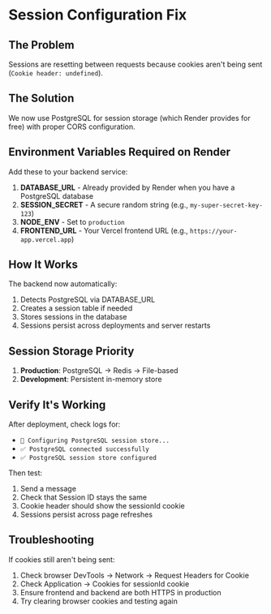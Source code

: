# Session Configuration Fix

## The Problem
Sessions are resetting between requests because cookies aren't being sent (`Cookie header: undefined`).

## The Solution
We now use PostgreSQL for session storage (which Render provides for free) with proper CORS configuration.

## Environment Variables Required on Render

Add these to your backend service:

1. **DATABASE_URL** - Already provided by Render when you have a PostgreSQL database
2. **SESSION_SECRET** - A secure random string (e.g., `my-super-secret-key-123`)
3. **NODE_ENV** - Set to `production`
4. **FRONTEND_URL** - Your Vercel frontend URL (e.g., `https://your-app.vercel.app`)

## How It Works

The backend now automatically:
1. Detects PostgreSQL via DATABASE_URL
2. Creates a session table if needed
3. Stores sessions in the database
4. Sessions persist across deployments and server restarts

## Session Storage Priority

1. **Production**: PostgreSQL → Redis → File-based
2. **Development**: Persistent in-memory store

## Verify It's Working

After deployment, check logs for:
- `🐘 Configuring PostgreSQL session store...`
- `✅ PostgreSQL connected successfully`
- `✅ PostgreSQL session store configured`

Then test:
1. Send a message
2. Check that Session ID stays the same
3. Cookie header should show the sessionId cookie
4. Sessions persist across page refreshes

## Troubleshooting

If cookies still aren't being sent:
1. Check browser DevTools → Network → Request Headers for Cookie
2. Check Application → Cookies for sessionId cookie
3. Ensure frontend and backend are both HTTPS in production
4. Try clearing browser cookies and testing again
